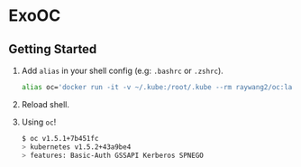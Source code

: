# ExoOC

## Getting Started

1. Add `alias` in your shell config (e.g: `.bashrc` or `.zshrc`).

    ```bash
    alias oc='docker run -it -v ~/.kube:/root/.kube --rm raywang2/oc:latest'
    ```

2. Reload shell.

3. Using `oc`!

    ```bash
    $ oc v1.5.1+7b451fc
    > kubernetes v1.5.2+43a9be4
    > features: Basic-Auth GSSAPI Kerberos SPNEGO
    ```
